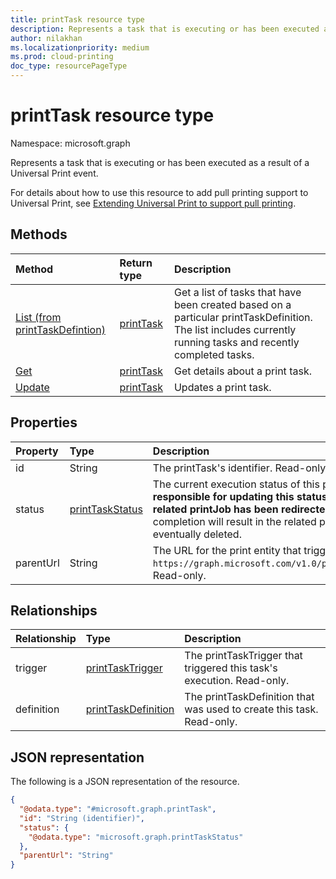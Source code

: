 ```yaml
---
title: printTask resource type
description: Represents a task that is executing or has been executed as a result of a Universal Print event.
author: nilakhan
ms.localizationpriority: medium
ms.prod: cloud-printing
doc_type: resourcePageType
---
```


# printTask resource type

Namespace: microsoft.graph

Represents a task that is executing or has been executed as a result of a Universal Print event.

For details about how to use this resource to add pull printing support to Universal Print, see [Extending Universal Print to support pull printing](/graph/universal-print-concept-overview#extending-universal-print-to-support-pull-printing).

## Methods

| Method                                                                     | Return type               | Description                                                                                                                                                   |
| :------------------------------------------------------------------------- | :------------------------ | :------------------------------------------------------------------------------------------------------------------------------------------------------------ |
| [List (from printTaskDefintion)](../api/printtaskdefinition-list-tasks.md) | [printTask](printtask.md) | Get a list of tasks that have been created based on a particular printTaskDefinition. The list includes currently running tasks and recently completed tasks. |
| [Get](../api/printtask-get.md)                                             | [printTask](printtask.md) | Get details about a print task.                                                                                                                               |
| [Update](../api/printtaskdefinition-update-task.md)                        | [printTask](printtask.md) | Updates a print task.                                                                                                                                         |

## Properties

| Property  | Type                                  | Description                                                                                                                                                                                                                                                                                                                                |
| :-------- | :------------------------------------ | :----------------------------------------------------------------------------------------------------------------------------------------------------------------------------------------------------------------------------------------------------------------------------------------------------------------------------------------- |
| id        | String                                | The printTask's identifier. Read-only.                                                                                                                                                                                                                                                                                                     |
| status    | [printTaskStatus](printtaskstatus.md) | The current execution status of this printTask. **The calling application is responsible for updating this status when processing is finished, unless the related printJob has been redirected to another printer.** Failure to report completion will result in the related print job being blocked from printing and eventually deleted. |
| parentUrl | String                                | The URL for the print entity that triggered this task. For example, `https://graph.microsoft.com/v1.0/print/printers/{printerId}/jobs/{jobId}`. Read-only.                                                                                                                                                                                 |

## Relationships

| Relationship | Type                                          | Description                                                           |
| :----------- | :-------------------------------------------- | :-------------------------------------------------------------------- |
| trigger      | [printTaskTrigger](printtasktrigger.md)       | The printTaskTrigger that triggered this task's execution. Read-only. |
| definition   | [printTaskDefinition](printtaskdefinition.md) | The printTaskDefinition that was used to create this task. Read-only. |

## JSON representation

The following is a JSON representation of the resource.

<!-- {
  "blockType": "resource",
  "keyProperty": "id",
  "@odata.type": "microsoft.graph.printTask",
  "openType": false
}
-->

```json
{
  "@odata.type": "#microsoft.graph.printTask",
  "id": "String (identifier)",
  "status": {
    "@odata.type": "microsoft.graph.printTaskStatus"
  },
  "parentUrl": "String"
}
```
